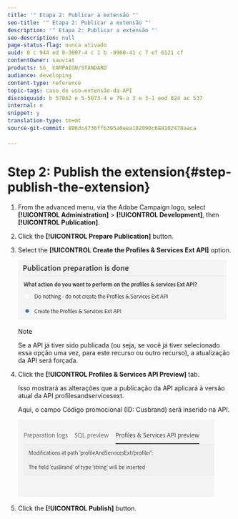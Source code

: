 ```yaml
---
title: '" Etapa 2: Publicar a extensão "'
seo-title: '" Etapa 2: Publicar a extensão "'
description: '" Etapa 2: Publicar a extensão "'
seo-description: null
page-status-flag: nunca ativado
uuid: 0 c 944 ed 0-3007-4 c 1 b -8960-41 c 7 ef 6121 cf
contentOwner: sauviat
products: SG_ CAMPAIGN/STANDARD
audience: developing
content-type: reference
topic-tags: caso de uso—extensão-da-API
discoiquuid: b 57042 e 5-5073-4 e 79-a 3 e 3-1 eed 824 ac 537
internal: n
snippet: y
translation-type: tm+mt
source-git-commit: 806dc4736ffb395a0eea102090c688102478aaca

---
```



# Step 2: Publish the extension{#step-publish-the-extension}

1. From the advanced menu, via the Adobe Campaign logo, select **[!UICONTROL Administration]** &gt; **[!UICONTROL Development]**, then **[!UICONTROL Publication]**.
1. Click the **[!UICONTROL Prepare Publication]** button.
1. Select the **[!UICONTROL Create the Profiles & Services Ext API]** option.

   ![](assets/create-profile-and-services-api.png)

   >[!NOTE]
   >
   >Se a API já tiver sido publicada (ou seja, se você já tiver selecionado essa opção uma vez, para este recurso ou outro recurso), a atualização da API será forçada.

1. Click the **[!UICONTROL Profiles & Services API Preview]** tab.

   Isso mostrará as alterações que a publicação da API aplicará à versão atual da API profilesandservicesext.

   Aqui, o campo Código promocional (ID: Cusbrand) será inserido na API.

   ![](assets/extendpandsapi_diff.png)

1. Click the **[!UICONTROL Publish]** button.

